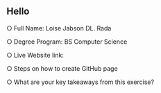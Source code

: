 ## Hello

○ Full Name: Loise Jabson DL. Rada

○ Degree Program: BS Computer Science

○ Live Website link:

○ Steps on how to create GitHub page

○ What are your key takeaways from this exercise?